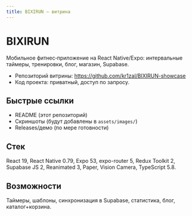 ```yaml
---
title: BIXIRUN — витрина
---
```


# BIXIRUN

Мобильное фитнес‑приложение на React Native/Expo: интервальные таймеры, тренировки, блог, магазин, Supabase.

- Репозиторий витрины: https://github.com/kr1zal/BIXIRUN-showcase
- Код проекта: приватный, доступ по запросу.

## Быстрые ссылки
- README (этот репозиторий)
- Скриншоты (будут добавлены в `assets/images/`)
- Releases/демо (по мере готовности)

## Стек
React 19, React Native 0.79, Expo 53, expo-router 5, Redux Toolkit 2, Supabase JS 2, Reanimated 3, Paper, Vision Camera, TypeScript 5.8.

## Возможности
Таймеры, шаблоны, синхронизация в Supabase, статистика, блог, каталог+корзина.
